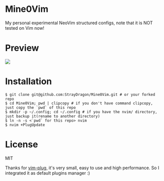 # Mine0Vim

My personal experimental NeoVim structured configs, note that it is NOT tested on Vim now!

# Preview

![](https://s1.ax1x.com/2020/04/02/GtPMGR.png)

# Installation
```
$ git clone git@github.com:StrayDragon/Mine0Vim.git # or your forked repo
$ cd Mine0Vim; pwd | clipcopy # if you don't have command clipcopy, just copy the `pwd` of this repo
$ mkdir -p ~/.config; cd ~/.config # if you have the nvim/ directory, just backup it(rename to another directory)
$ ln -n -s <`pwd` for this repo> nvim
$ nvim +PlugUpdate
```

# License

MIT

Thanks for [vim-plug](https://github.com/junegunn/vim-plug), it's very small, easy to use and high performance.
So I integrated it as default plugins manager :)
